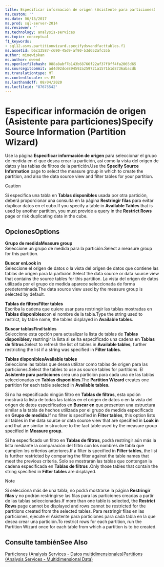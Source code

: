 ```yaml
---
title: Especificar información de origen (Asistente para particiones) | Microsoft Docs
ms.custom: ''
ms.date: 06/13/2017
ms.prod: sql-server-2014
ms.reviewer: ''
ms.technology: analysis-services
ms.topic: conceptual
f1_keywords:
- sql12.asvs.partitionwizard.specifydsvandfacttables.f1
ms.assetid: b6c13587-c690-45d9-af90-b3d652afc55b
author: minewiskan
ms.author: owend
ms.openlocfilehash: 088a8abf7b143b68766f22af37f8ff4fa2065d65
ms.sourcegitcommit: ad4d92dce894592a259721a1571b1d8736abacdb
ms.translationtype: MT
ms.contentlocale: es-ES
ms.lasthandoff: 08/04/2020
ms.locfileid: "87675542"
---
```

# <a name="specify-source-information-partition-wizard"></a><span data-ttu-id="561e9-102">Especificar información de origen (Asistente para particiones)</span><span class="sxs-lookup"><span data-stu-id="561e9-102">Specify Source Information (Partition Wizard)</span></span>
  <span data-ttu-id="561e9-103">Use la página **Especificar información de origen** para seleccionar el grupo de medida en el que desea crear la partición, así como la vista del origen de datos y las tablas de filtros de la partición.</span><span class="sxs-lookup"><span data-stu-id="561e9-103">Use the **Specify Source Information** page to select the measure group in which to create the partition, and also the data source view and filter tables for your partition.</span></span>  
  
> [!CAUTION]  
>  <span data-ttu-id="561e9-104">Si especifica una tabla en **Tablas disponibles** usada por otra partición, deberá proporcionar una consulta en la página **Restringir filas** para evitar duplicar datos en el cubo.</span><span class="sxs-lookup"><span data-stu-id="561e9-104">If you specify a table in **Available Tables** that is used by another partition, you must provide a query in the **Restrict Rows** page or risk duplicating data in the cube.</span></span>  
  
## <a name="options"></a><span data-ttu-id="561e9-105">Opciones</span><span class="sxs-lookup"><span data-stu-id="561e9-105">Options</span></span>  
 <span data-ttu-id="561e9-106">**Grupo de medida**</span><span class="sxs-lookup"><span data-stu-id="561e9-106">**Measure group**</span></span>  
 <span data-ttu-id="561e9-107">Seleccione un grupo de medida para la partición.</span><span class="sxs-lookup"><span data-stu-id="561e9-107">Select a measure group for this partition.</span></span>  
  
 <span data-ttu-id="561e9-108">**Buscar en**</span><span class="sxs-lookup"><span data-stu-id="561e9-108">**Look in**</span></span>  
 <span data-ttu-id="561e9-109">Seleccione el origen de datos o la vista del origen de datos que contiene las tablas de origen para la partición.</span><span class="sxs-lookup"><span data-stu-id="561e9-109">Select the data source or data source view that contains the source tables for this partition.</span></span> <span data-ttu-id="561e9-110">La vista del origen de datos utilizada por el grupo de medida aparece seleccionada de forma predeterminada.</span><span class="sxs-lookup"><span data-stu-id="561e9-110">The data source view used by the measure group is selected by default.</span></span>  
  
 <span data-ttu-id="561e9-111">**Tablas de filtros**</span><span class="sxs-lookup"><span data-stu-id="561e9-111">**Filter tables**</span></span>  
 <span data-ttu-id="561e9-112">Escriba la cadena que quiere usar para restringir las tablas mostradas en **Tablas disponibles**con el nombre de la tabla.</span><span class="sxs-lookup"><span data-stu-id="561e9-112">Type the string used to restrict, by table name, the tables displayed in **Available tables**.</span></span>  
  
 <span data-ttu-id="561e9-113">**Buscar tablas**</span><span class="sxs-lookup"><span data-stu-id="561e9-113">**Find tables**</span></span>  
 <span data-ttu-id="561e9-114">Seleccione esta opción para actualizar la lista de tablas de **Tablas disponibles**y restringir la lista si se ha especificado una cadena en **Tablas de filtros**.</span><span class="sxs-lookup"><span data-stu-id="561e9-114">Select to refresh the list of tables in **Available tables**, further restricting the list if a string was specified in **Filter tables**.</span></span>  
  
 <span data-ttu-id="561e9-115">**Tablas disponibles**</span><span class="sxs-lookup"><span data-stu-id="561e9-115">**Available tables**</span></span>  
 <span data-ttu-id="561e9-116">Seleccione las tablas que desea utilizar como tablas de origen para las particiones.</span><span class="sxs-lookup"><span data-stu-id="561e9-116">Select the tables to use as source tables for partitions.</span></span> <span data-ttu-id="561e9-117">El **Asistente para particiones** crea una partición para cada una de las tablas seleccionadas en **Tablas disponibles**.</span><span class="sxs-lookup"><span data-stu-id="561e9-117">The **Partition Wizard** creates one partition for each table selected in **Available tables**.</span></span>  
  
 <span data-ttu-id="561e9-118">Si no ha especificado ningún filtro en **Tablas de filtros**, esta opción mostrará la lista de todas las tablas en el origen de datos o en la vista del origen de datos especificados en **Buscar en** que presenten una estructura similar a la tabla de hechos utilizada por el grupo de medida especificado en **Grupo de medida**.</span><span class="sxs-lookup"><span data-stu-id="561e9-118">If no filter is specified in **Filter tables**, this option lists all tables in the data source or data source view that are specified in **Look in** and that are similar in structure to the fact table used by the measure group specified in **Measure group**.</span></span>  
  
 <span data-ttu-id="561e9-119">Si ha especificado un filtro en **Tablas de filtros**, podrá restringir aún más la lista mediante la comparación del filtro con los nombres de tabla que cumplen los criterios anteriores.</span><span class="sxs-lookup"><span data-stu-id="561e9-119">If a filter is specified in **Filter tables**, the list is further restricted by comparing the filter against the table names that meet the previous criteria.</span></span> <span data-ttu-id="561e9-120">Solo se mostrarán las tablas que contengan la cadena especificada en **Tablas de filtros** .</span><span class="sxs-lookup"><span data-stu-id="561e9-120">Only those tables that contain the string specified in **Filter tables** are displayed.</span></span>  
  
> [!NOTE]  
>  <span data-ttu-id="561e9-121">Si selecciona más de una tabla, no podrá mostrarse la página **Restringir filas** y no podrán restringirse las filas para las particiones creadas a partir de las tablas seleccionadas.</span><span class="sxs-lookup"><span data-stu-id="561e9-121">If more than one table is selected, the **Restrict Rows** page cannot be displayed and rows cannot be restricted for the partitions created from the selected tables.</span></span> <span data-ttu-id="561e9-122">Para restringir filas en las particiones, ejecute el Asistente para particiones para cada tabla en la que desea crear una partición.</span><span class="sxs-lookup"><span data-stu-id="561e9-122">To restrict rows for each partition, run the Partition Wizard once for each table from which a partition is to be created.</span></span>  
  
## <a name="see-also"></a><span data-ttu-id="561e9-123">Consulte también</span><span class="sxs-lookup"><span data-stu-id="561e9-123">See Also</span></span>  
 [<span data-ttu-id="561e9-124">Particiones &#40;Analysis Services - Datos multidimensionales&#41;</span><span class="sxs-lookup"><span data-stu-id="561e9-124">Partitions &#40;Analysis Services - Multidimensional Data&#41;</span></span>](multidimensional-models-olap-logical-cube-objects/partitions-analysis-services-multidimensional-data.md)  
  
  
